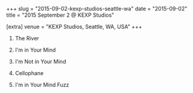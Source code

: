 +++
slug = "2015-09-02-kexp-studios-seattle-wa"
date = "2015-09-02"
title = "2015 September 2 @ KEXP Studios"

[extra]
venue = "KEXP Studios, Seattle, WA, USA"
+++

 1. The River

 2. I'm in Your Mind

 3. I'm Not in Your Mind

 4. Cellophane

 5. I'm in Your Mind Fuzz


